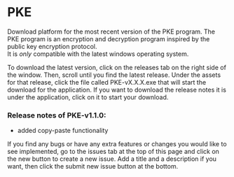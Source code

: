 # PKE
Download platform for the most recent version of the PKE program.
The PKE program is an encryption and decryption program inspired by 
the public key encryption protocol.  
It is *only* compatible with the 
latest windows operating system.  
  
To download the latest version, click on the releases tab on the right 
side of the window. Then, scroll until 
you find the latest release. Under the assets for that release, click the 
file called PKE-vX.X.X.exe that will start the download for the application. 
If you want to download the release notes it is under the application, click on it 
to start your download.

### Release notes of PKE-v1.1.0:
  - added copy-paste functionality 
  
If you find any bugs or have any extra features or changes you would like to see 
implemented, go to the issues tab at the top of this page and click on the new button to create a new issue. 
Add a title and a description if you want, then click the submit new issue button at the bottom.
